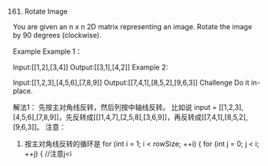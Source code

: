 161. Rotate Image

You are given an n x n 2D matrix representing an image.
Rotate the image by 90 degrees (clockwise).

Example
Example 1：

Input:[[1,2],[3,4]]
Output:[[3,1],[4,2]]
Example 2:

Input:[[1,2,3],[4,5,6],[7,8,9]]
Output:[[7,4,1],[8,5,2],[9,6,3]]
Challenge
Do it in-place.

解法1：
先按主对角线反转，然后列按中轴线反转。
比如说
input = [[1,2,3], [4,5,6],[7,8,9]]，先反转成[[]1,4,7],[2,5,8],[3,6,9]]，再反转成[[7,4,1],[8,5,2],[9,6,3]]。
注意：
1) 按主对角线反转的循环是
        for (int i = 1; i < rowSize; ++i) {
            for (int j = 0; j < i; ++j) {   //注意j<i